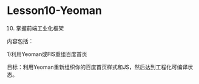 # Lesson10-Yeoman
10. 掌握前端工业化框架

内容包括：

1)利用Yeoman或FIS重组百度首页

目标：利用Yeoman重新组织你的百度首页样式和JS，然后达到工程化可编译状态。



